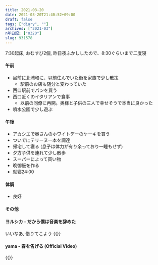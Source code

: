 ```yaml
---
title: 2021-03-20
date: 2021-03-20T21:40:52+09:00
draft: false
tags: ["diary", ""]
archives: ["2021-03"]
n年日記: ["0320"]
slug: 931578
---
```

7:30起床, おむすび2個, 昨日夜ふかししたので、8:30ぐらいまで二度寝
#### 午前
- 昼前に北浦和に、以前住んでいた街を家族で少し散策
  - 駅前のお店も随分と変わっていた
- 西口駅前でパンを買う
- 西口近くのイタリアンで食事
  - 以前の同僚に再開。奥様と子供の三人で幸せそうで本当に良かった
- 噴水公園で少し遊ぶ
#### 午後
- アカシエで奥さんのホワイトデーのケーキを買う
- ついでにテリーヌ一本を調達
- 帰宅して寝る (息子は体力が有り余っており一睡もせず)
- 夕方子供を連れて少し散歩
- スーパーによって買い物
- 晩御飯を作る
- 就寝24:00
#### 体調
- 良好
#### その他
#### ヨルシカ - だから僕は音楽を辞めた
いいなあ, 借りてこよう
{{<youtube KTZ-y85Erus>}}
#### yama - 春を告げる (Official Video)
{{<youtube DC6JppqHkaM>}}